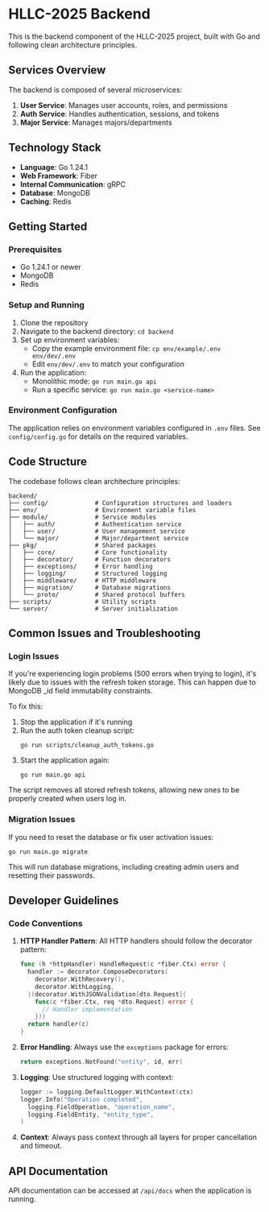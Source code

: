 # HLLC-2025 Backend

This is the backend component of the HLLC-2025 project, built with Go and following clean architecture principles.

## Services Overview

The backend is composed of several microservices:

1. **User Service**: Manages user accounts, roles, and permissions
2. **Auth Service**: Handles authentication, sessions, and tokens
3. **Major Service**: Manages majors/departments

## Technology Stack

- **Language**: Go 1.24.1
- **Web Framework**: Fiber
- **Internal Communication**: gRPC
- **Database**: MongoDB
- **Caching**: Redis

## Getting Started

### Prerequisites

- Go 1.24.1 or newer
- MongoDB
- Redis

### Setup and Running

1. Clone the repository
2. Navigate to the backend directory: `cd backend`
3. Set up environment variables:
   - Copy the example environment file: `cp env/example/.env env/dev/.env`
   - Edit `env/dev/.env` to match your configuration
4. Run the application:
   - Monolithic mode: `go run main.go api`
   - Run a specific service: `go run main.go <service-name>`

### Environment Configuration

The application relies on environment variables configured in `.env` files. See `config/config.go` for details on the required variables.

## Code Structure

The codebase follows clean architecture principles:

```
backend/
├── config/             # Configuration structures and loaders
├── env/                # Environment variable files
├── module/             # Service modules
│   ├── auth/           # Authentication service 
│   ├── user/           # User management service
│   └── major/          # Major/department service
├── pkg/                # Shared packages
│   ├── core/           # Core functionality
│   ├── decorator/      # Function decorators
│   ├── exceptions/     # Error handling
│   ├── logging/        # Structured logging
│   ├── middleware/     # HTTP middleware
│   ├── migration/      # Database migrations
│   └── proto/          # Shared protocol buffers
├── scripts/            # Utility scripts
└── server/             # Server initialization
```

## Common Issues and Troubleshooting

### Login Issues

If you're experiencing login problems (500 errors when trying to login), it's likely due to issues with the refresh token storage. This can happen due to MongoDB _id field immutability constraints.

To fix this:

1. Stop the application if it's running
2. Run the auth token cleanup script:
   ```
   go run scripts/cleanup_auth_tokens.go
   ```
3. Start the application again:
   ```
   go run main.go api
   ```

The script removes all stored refresh tokens, allowing new ones to be properly created when users log in.

### Migration Issues

If you need to reset the database or fix user activation issues:

```
go run main.go migrate
```

This will run database migrations, including creating admin users and resetting their passwords.

## Developer Guidelines

### Code Conventions

1. **HTTP Handler Pattern**: All HTTP handlers should follow the decorator pattern:
   ```go
   func (h *httpHandler) HandleRequest(c *fiber.Ctx) error {
     handler := decorator.ComposeDecorators(
       decorator.WithRecovery(),
       decorator.WithLogging,
     )(decorator.WithJSONValidation[dto.Request](
       func(c *fiber.Ctx, req *dto.Request) error {
         // Handler implementation
       }))
     return handler(c)
   }
   ```

2. **Error Handling**: Always use the `exceptions` package for errors:
   ```go
   return exceptions.NotFound("entity", id, err)
   ```

3. **Logging**: Use structured logging with context:
   ```go
   logger := logging.DefaultLogger.WithContext(ctx)
   logger.Info("Operation completed", 
     logging.FieldOperation, "operation_name",
     logging.FieldEntity, "entity_type",
   )
   ```

4. **Context**: Always pass context through all layers for proper cancellation and timeout.

## API Documentation

API documentation can be accessed at `/api/docs` when the application is running. 